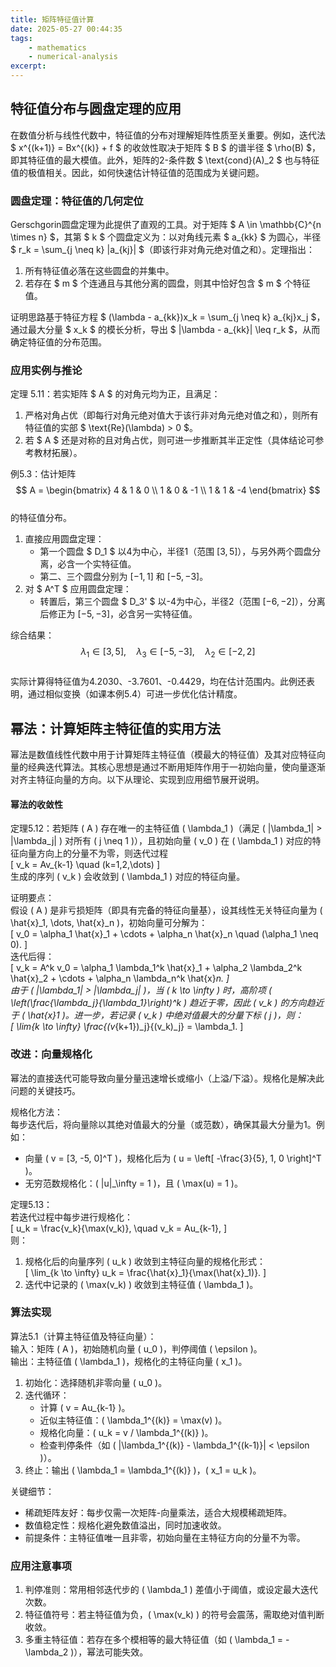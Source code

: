 ```yaml
---
title: 矩阵特征值计算
date: 2025-05-27 00:44:35
tags:
    - mathematics
    - numerical-analysis
excerpt: 
---
```

## 特征值分布与圆盘定理的应用

在数值分析与线性代数中，特征值的分布对理解矩阵性质至关重要。例如，迭代法 $ x^{(k+1)} = Bx^{(k)} + f $ 的收敛性取决于矩阵 $ B $ 的谱半径 $ \rho(B) $，即其特征值的最大模值。此外，矩阵的2-条件数 $ \text{cond}(A)_2 $ 也与特征值的极值相关。因此，如何快速估计特征值的范围成为关键问题。

### 圆盘定理：特征值的几何定位  
Gerschgorin圆盘定理为此提供了直观的工具。对于矩阵 $ A \in \mathbb{C}^{n \times n} $，其第 $ k $ 个圆盘定义为：以对角线元素 $ a_{kk} $ 为圆心，半径 $ r_k = \sum_{j \neq k} |a_{kj}| $（即该行非对角元绝对值之和）。定理指出：  
1. 所有特征值必落在这些圆盘的并集中。  
2. 若存在 $ m $ 个连通且与其他分离的圆盘，则其中恰好包含 $ m $ 个特征值。  

证明思路基于特征方程 $ (\lambda - a_{kk})x_k = \sum_{j \neq k} a_{kj}x_j $，通过最大分量 $ x_k $ 的模长分析，导出 $ |\lambda - a_{kk}| \leq r_k $，从而确定特征值的分布范围。

### 应用实例与推论  
定理 5.11：若实矩阵 $ A $ 的对角元均为正，且满足：  
1. 严格对角占优（即每行对角元绝对值大于该行非对角元绝对值之和），则所有特征值的实部 $ \text{Re}(\lambda) > 0 $。  
2. 若 $ A $ 还是对称的且对角占优，则可进一步推断其半正定性（具体结论可参考教材拓展）。  

例5.3：估计矩阵  
$$
A = \begin{bmatrix}
4 & 1 & 0 \\
1 & 0 & -1 \\
1 & 1 & -4
\end{bmatrix}
$$  
的特征值分布。  
1. 直接应用圆盘定理：  
   - 第一个圆盘 $ D_1 $ 以4为中心，半径1（范围 $[3,5]$），与另外两个圆盘分离，必含一个实特征值。  
   - 第二、三个圆盘分别为 $[-1,1]$ 和 $[-5,-3]$。  
2. 对 $ A^T $ 应用圆盘定理：  
   - 转置后，第三个圆盘 $ D_3' $ 以-4为中心，半径2（范围 $[-6,-2]$），分离后修正为 $[-5,-3]$，必含另一实特征值。  

综合结果：  
$$
\lambda_1 \in [3,5], \quad \lambda_3 \in [-5,-3], \quad \lambda_2 \in [-2,2]
$$  
实际计算得特征值为4.2030、-3.7601、-0.4429，均在估计范围内。此例还表明，通过相似变换（如课本例5.4）可进一步优化估计精度。


## 幂法：计算矩阵主特征值的实用方法

幂法是数值线性代数中用于计算矩阵主特征值（模最大的特征值）及其对应特征向量的经典迭代算法。其核心思想是通过不断用矩阵作用于一初始向量，使向量逐渐对齐主特征向量的方向。以下从理论、实现到应用细节展开说明。


#### 幂法的收敛性
定理5.12：若矩阵 \( A \) 存在唯一的主特征值 \( \lambda_1 \)（满足 \( |\lambda_1| > |\lambda_j| \) 对所有 \( j \neq 1 \)），且初始向量 \( v_0 \) 在 \( \lambda_1 \) 对应的特征向量方向上的分量不为零，则迭代过程  
\[
v_k = Av_{k-1} \quad (k=1,2,\dots)
\]  
生成的序列 \( v_k \) 会收敛到 \( \lambda_1 \) 对应的特征向量。

证明要点：  
假设 \( A \) 是非亏损矩阵（即具有完备的特征向量基），设其线性无关特征向量为 \( \hat{x}_1, \dots, \hat{x}_n \)，初始向量可分解为：  
\[
v_0 = \alpha_1 \hat{x}_1 + \cdots + \alpha_n \hat{x}_n \quad (\alpha_1 \neq 0).
\]  
迭代后得：  
\[
v_k = A^k v_0 = \alpha_1 \lambda_1^k \hat{x}_1 + \alpha_2 \lambda_2^k \hat{x}_2 + \cdots + \alpha_n \lambda_n^k \hat{x}_n.
\]  
由于 \( |\lambda_1| > |\lambda_j| \)，当 \( k \to \infty \) 时，高阶项 \( \left(\frac{\lambda_j}{\lambda_1}\right)^k \) 趋近于零，因此 \( v_k \) 的方向趋近于 \( \hat{x}_1 \)。进一步，若记录 \( v_k \) 中绝对值最大的分量下标 \( j \)，则：  
\[
\lim_{k \to \infty} \frac{(v_{k+1})_j}{(v_k)_j} = \lambda_1.
\]


### 改进：向量规格化
幂法的直接迭代可能导致向量分量迅速增长或缩小（上溢/下溢）。规格化是解决此问题的关键技巧。

规格化方法：  
每步迭代后，将向量除以其绝对值最大的分量（或范数），确保其最大分量为1。例如：  
- 向量 \( v = [3, -5, 0]^T \)，规格化后为 \( u = \left[ -\frac{3}{5}, 1, 0 \right]^T \)。  
- 无穷范数规格化：\( \|u\|_\infty = 1 \)，且 \( \max(u) = 1 \)。

定理5.13：  
若迭代过程中每步进行规格化：  
\[
u_k = \frac{v_k}{\max(v_k)}, \quad v_k = Au_{k-1},
\]  
则：  
1. 规格化后的向量序列 \( u_k \) 收敛到主特征向量的规格化形式：  
   \[
   \lim_{k \to \infty} u_k = \frac{\hat{x}_1}{\max(\hat{x}_1)}.
   \]  
2. 迭代中记录的 \( \max(v_k) \) 收敛到主特征值 \( \lambda_1 \)。


### 算法实现
算法5.1（计算主特征值及特征向量）：  
输入：矩阵 \( A \)，初始随机向量 \( u_0 \)，判停阈值 \( \epsilon \)。  
输出：主特征值 \( \lambda_1 \)，规格化的主特征向量 \( x_1 \)。  

1. 初始化：选择随机非零向量 \( u_0 \)。  
2. 迭代循环：  
   - 计算 \( v = Au_{k-1} \)。  
   - 近似主特征值：\( \lambda_1^{(k)} = \max(v) \)。  
   - 规格化向量：\( u_k = v / \lambda_1^{(k)} \)。  
   - 检查判停条件（如 \( |\lambda_1^{(k)} - \lambda_1^{(k-1)}| < \epsilon \)）。  
3. 终止：输出 \( \lambda_1 = \lambda_1^{(k)} \)，\( x_1 = u_k \)。  

关键细节：  
- 稀疏矩阵友好：每步仅需一次矩阵-向量乘法，适合大规模稀疏矩阵。  
- 数值稳定性：规格化避免数值溢出，同时加速收敛。  
- 前提条件：主特征值唯一且非零，初始向量在主特征方向的分量不为零。  


### 应用注意事项
1. 判停准则：常用相邻迭代步的 \( \lambda_1 \) 差值小于阈值，或设定最大迭代次数。  
2. 特征值符号：若主特征值为负，\( \max(v_k) \) 的符号会震荡，需取绝对值判断收敛。  
3. 多重主特征值：若存在多个模相等的最大特征值（如 \( \lambda_1 = -\lambda_2 \)），幂法可能失效。  
